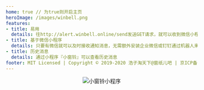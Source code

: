 ```yaml
---
home: true // 为true则开启主页
heroImage: /images/winbell.png
features:
- title: 易用
  details: 往http://alert.winbell.online/send发送GET请求，就可以收到微信小程序通知。
- title: 基于微信小程序
  details: 只要有微信就可以及时接收通知消息，无需额外安装企业微信或钉钉通过机器人来接收消息。
- title: 历史消息
  details: 通过小程序『小窗铃』可以查看历史消息
footer: MIT Licensed | Copyright © 2019-2020 浩子淘天下@窗纸儿吧 | 京ICP备18010333号-2
---
```

<p style="text-align: center;"><img src="/images/winbell-mp-white.png" alt="小窗铃小程序"></p>
